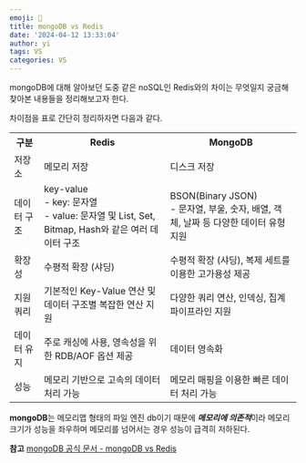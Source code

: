 ```yaml
---
emoji: 💬
title: mongoDB vs Redis
date: '2024-04-12 13:33:04'
author: yi
tags: VS
categories: VS
---
```


mongoDB에 대해 알아보던 도중 같은 noSQL인 Redis와의 차이는 무엇일지 궁금해 찾아본 내용들을 정리해보고자 한다.

차이점을 표로 간단히 정리하자면 다음과 같다.

<table>
    <tr>
        <th>구분</th>
        <th>Redis</th>
        <th>MongoDB</th>
    </tr>
        <tr>
        <td>저장소</td>
        <td>메모리 저장</td>
        <td>디스크 저장</td>
    </tr>
    <tr>
        <td>데이터 구조</td>
        <td>key-value <br>
        - key: 문자열 <br>
        - value: 문자열 및 List, Set, Bitmap, Hash와 같은 여러 데이터 구조
        </td>
        <td>BSON(Binary JSON) <br>
        - 문자열, 부울, 숫자, 배열, 객체, 날짜 등 다양한 데이터 유형 지원
        </td>
    </tr>
    <tr>
        <td>확장성</td>
        <td>수평적 확장 (샤딩)</td>
        <td>수평적 확장 (샤딩), 복제 세트를 이용한 고가용성 제공</td>
    </tr>
    <tr>
        <td>지원 쿼리</td>
        <td>기본적인 Key-Value 연산 및 데이터 구조별 복잡한 연산 지원</td>
        <td>다양한 쿼리 연산, 인덱싱, 집계 파이프라인 지원</td>
    </tr>
    <tr>
        <td>데이터 유지</td>
        <td>주로 캐싱에 사용, 영속성을 위한 RDB/AOF 옵션 제공</td>
        <td>데이터 영속화</td>
    </tr>
    <tr>
        <td>성능</td>
        <td>메모리 기반으로 고속의 데이터 처리 가능</td>
        <td>메모리 매핑을 이용한 빠른 데이터 처리 가능</td>
    </tr>
</table>

**mongoDB**는 메모리맵 형태의 파일 엔진 db이기 때문에 ***메모리에 의존적***이라 메모리 크기가 성능을 좌우하며 메모리를 넘어서는 경우 성능이 급격히 저하된다.


**참고**
[mongoDB 공식 문서 - mongoDB vs Redis](<https://www.mongodb.com/compare/mongodb-vs-redis>)